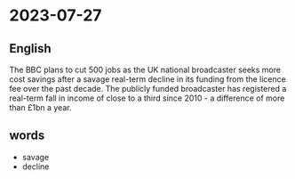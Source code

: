 # 2023-07-27

## English
The BBC plans to cut 500 jobs as the UK
national broadcaster seeks more cost
savings after a savage real-term decline in
its funding from the licence fee over the
past decade. The publicly funded
broadcaster has registered a real-term fall
in income of close to a third since 2010 - a
difference of more than £1bn a year.

## words
* savage
* decline
